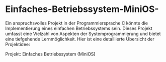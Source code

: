 # Einfaches-Betriebssystem-MiniOS-
Ein anspruchsvolles Projekt in der Programmiersprache C könnte die Implementierung eines einfachen Betriebssystems sein. Dieses Projekt umfasst eine Vielzahl von Aspekten der Systemprogrammierung und bietet eine tiefgehende Lernmöglichkeit. Hier ist eine detaillierte Übersicht der Projektidee:

Projekt: Einfaches Betriebssystem (MiniOS)
